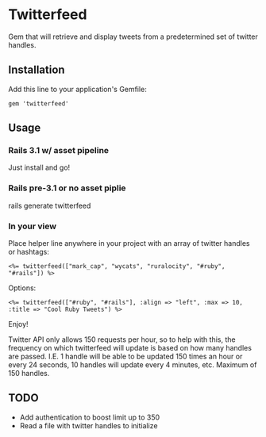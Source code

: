 # Twitterfeed

Gem that will retrieve and display tweets from a predetermined set of twitter handles. 

## Installation

Add this line to your application's Gemfile:

    gem 'twitterfeed'


## Usage

### Rails 3.1 w/ asset pipeline

Just install and go!

### Rails pre-3.1 or no asset piplie

  rails generate twitterfeed

### In your view

Place helper line anywhere in your project with an array of twitter handles or hashtags:

    <%= twitterfeed(["mark_cap", "wycats", "ruralocity", "#ruby", "#rails"]) %>
    
Options:
    
    <%= twitterfeed(["#ruby", "#rails"], :align => "left", :max => 10, :title => "Cool Ruby Tweets") %>

Enjoy!

Twitter API only allows 150 requests per hour, so to help with this, the frequency on which twitterfeed will update is based on how many handles are passed. I.E. 1 handle will be able to be updated 150 times an hour or every 24 seconds, 10 handles will update every 4 minutes, etc. Maximum of 150 handles. 

## TODO

- Add authentication to boost limit up to 350
- Read a file with twitter handles to initialize
